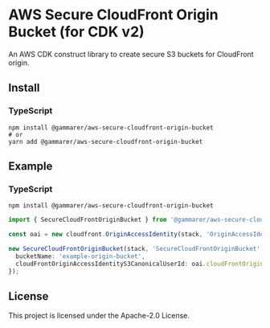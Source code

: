 # AWS Secure CloudFront Origin Bucket (for CDK v2)

An AWS CDK construct library to create secure S3 buckets for CloudFront origin. 

## Install

### TypeScript

```shell
npm install @gammarer/aws-secure-cloudfront-origin-bucket
# or
yarn add @gammarer/aws-secure-cloudfront-origin-bucket
```

## Example

### TypeScript

```shell
npm install @gammarer/aws-secure-cloudfront-origin-bucket
```

```typescript
import { SecureCloudFrontOriginBucket } from '@gammarer/aws-secure-cloudfront-origin-bucket';

const oai = new cloudfront.OriginAccessIdentity(stack, 'OriginAccessIdentity');

new SecureCloudFrontOriginBucket(stack, 'SecureCloudFrontOriginBucket', {
  bucketName: 'example-origin-bucket',
  cloudFrontOriginAccessIdentityS3CanonicalUserId: oai.cloudFrontOriginAccessIdentityS3CanonicalUserId,
});

```

## License

This project is licensed under the Apache-2.0 License.